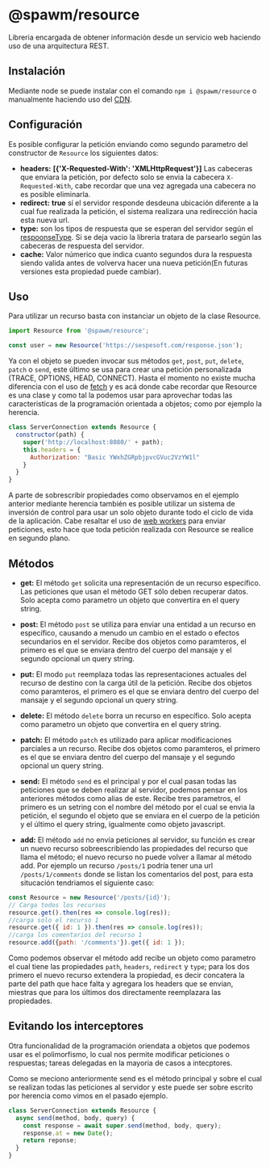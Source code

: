 # @spawm/resource
Libreria encargada de obtener información desde un servicio web haciendo uso de una arquitectura REST.

## Instalación
Mediante node se puede instalar con el comando `npm i @spawm/resource` o manualmente haciendo uso del [CDN](https://unpkg.com/@spawm/resource).
  
## Configuración

Es posible configurar la petición enviando como segundo parametro del constructor de `Resource` los siguientes datos:

* **headers:** __[{'X-Requested-With': 'XMLHttpRequest'}]__ Las cabeceras que enviara la petición, por defecto solo se envia la cabecera `X-Requested-With`, cabe recordar que una vez agregada una cabecera no es posible eliminarla.
* **redirect:** __true__ sí el servidor responde desdeuna ubicación diferente a la cual fue realizada la petición, el sistema realizara una redirección hacia esta nueva url.
* **type:** son los tipos de respuesta que se esperan del servidor según el [respoonseType](https://developer.mozilla.org/en-US/docs/Web/API/XMLHttpRequest/responseType). Si se deja vacio la libreria tratara de parsearlo según las cabeceras de respuesta del servidor.
* **cache:** Valor númerico que indica cuanto segundos dura la respuesta siendo valida antes de volverva hacer una nueva petición(En futuras versiones esta propiedad puede cambiar).

 ## Uso
 Para utilizar un recurso basta con instanciar un objeto de la clase Resource.

```javascript
import Resource from '@spawm/resource';

const user = new Resource('https://sespesoft.com/response.json');
```

Ya con el objeto se pueden invocar sus métodos `get`, `post`, `put`, `delete`, `patch` o `send`, este último se usa para crear una petición personalizada (TRACE, OPTIONS, HEAD, CONNECT). Hasta el momento no existe mucha diferencia con el uso de [fetch](https://developer.mozilla.org/es/docs/Web/API/Fetch_API) y es acá donde cabe recordar que Resource es una clase y como tal la podemos usar para aprovechar todas las caracteristicas de la programación orientada a objetos; como por ejemplo la herencia.

```javascript
class ServerConnection extends Resource {
  constructor(path) {
    super('http://localhost:8080/' + path);
    this.headers = {
      Authorization: "Basic YWxhZGRpbjpvcGVuc2VzYW1l"
    }
  }
}
```

A parte de sobrescribir propiedades como observamos en el ejemplo anterior mediante herencia también es posible utilizar un sistema de inversión de control para usar un solo objeto durante todo el ciclo de vida de la aplicación. Cabe resaltar el uso de [web workers](https://developer.mozilla.org/es/docs/Web/Guide/Performance/Usando_web_workers) para enviar peticiones, esto hace que toda petición realizada con Resource se realice en segundo plano.

## Métodos

* **get:** El método `get` solicita una representación de un recurso específico. Las peticiones que usan el método GET sólo deben recuperar datos. Solo acepta como parametro un objeto que convertira en el query string.

* **post:** El método `post` se utiliza para enviar una entidad a un recurso en específico, causando a menudo un cambio en el estado o efectos secundarios en el servidor. Recibe dos objetos como paramteros, el primero es el que se enviara dentro del cuerpo del mansaje y el segundo opcional un query string.

* **put:** El modo `put` reemplaza todas las representaciones actuales del recurso de destino con la carga útil de la petición. Recibe dos objetos como paramteros, el primero es el que se enviara dentro del cuerpo del mansaje y el segundo opcional un query string.

* **delete:** El método `delete` borra un recurso en específico. Solo acepta como parametro un objeto que convertira en el query string.

* **patch:** El método `patch` es utilizado para aplicar modificaciones parciales a un recurso. Recibe dos objetos como paramteros, el primero es el que se enviara dentro del cuerpo del mansaje y el segundo opcional un query string.

* **send:** El método `send` es el principal y por el cual pasan todas las peticiones que se deben realizar al servidor, podemos pensar en los anteriores métodos como alias de este. Recibe tres parametros, el primero es un setring con el nombre del método por el cual se envia la petición, el segundo el objeto que se enviara en el cuerpo de la petición y el último el query string, igualmente como objeto javascript.

* **add:** El método `add` no envía peticiones al servidor, su función es crear un nuevo recurso sobreescribiendo las propiedades del recurso que llama el método; el nuevo recurso no puede volver a llamar al método add. Por ejemplo un recurso `/posts/1` podría tener una url `/posts/1/comments` donde se listan los comentarios del post, para esta situcación tendriamos el siguiente caso:

```javascript
const Resource = new Resource('/posts/{id}');
// Carga todos los recursos
resource.get().then(res => console.log(res));
//carga solo el recurso 1
resource.get({ id: 1 }).then(res => console.log(res));
//carga los comentarios del recurso 1
resource.add({path: '/comments'}).get({ id: 1 });
```

Como podemos observar el método add recibe un objeto como parametro el cual tiene las propiedades `path`, `headers`, `redirect` y `type`; para los dos primero el nuevo recurso extendera la propiedad, es decir concatera la parte del path que hace falta y agregara los headers que se envian, miestras que para los últimos dos directamente reemplazara las propiedades.

## Evitando los interceptores
Otra funcionalidad de la programación oriendata a objetos que podemos usar es el polimorfismo, lo cual nos permite modificar peticiones o respuestas; tareas delegadas en la mayoria de casos a intecptores.

Como se meciono anteriormente send es el método principal y sobre el cual se realizan todas las peticiones al servidor y este puede ser sobre escrito por herencia como vimos en el pasado ejemplo.

```javascript
class ServerConnection extends Resource {
  async send(method, body, query) {
    const response = await super.send(method, body, query);
    response.at = new Date();
    return reponse;
  }
}
